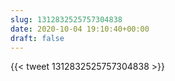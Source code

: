 ```yaml
---
slug: 1312832525757304838
date: 2020-10-04 19:10:40+00:00
draft: false
---
```


{{< tweet 1312832525757304838 >}}
